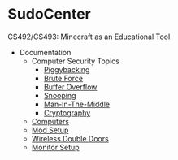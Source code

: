 # SudoCenter
CS492/CS493: Minecraft as an Educational Tool
<!-- * [Teacher Documentation](./documentation/teacher.md) -->
* Documentation
  * Computer Security Topics
    * [Piggybacking](./documentation/piggybacking/piggybacking.md)
    * [Brute Force](./documentation/brute-force/brute-force.md)
    * [Buffer Overflow](./documentation/buffer-overflow/buffer-overflow.md)
    * [Snooping](./documentation/snooping/snooping.md)
    * [Man-In-The-Middle](./documentation/man-in-the-middle/man-in-the-middle.md)
    * [Cryptography](./documentation/cryptography/cryptography.md)
  * [Computers](./documentation/computers/computers.md)
  * [Mod Setup](./documentation/mod-setup/mod-setup.md)
  * [Wireless Double Doors](./documentation/wireless-double-doors/wireless-double-doors.md)
  * [Monitor Setup](./documentation/monitor-setup/monitor-setup.md)
